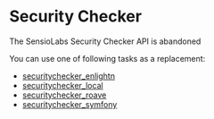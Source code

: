 # Security Checker

The SensioLabs Security Checker API is abandoned

You can use one of following tasks as a replacement:

- [securitychecker_enlightn](securitychecker/enlightn.md)
- [securitychecker_local](securitychecker/local.md)
- [securitychecker_roave](securitychecker/roave.md)
- [securitychecker_symfony](securitychecker/symfony.md)
